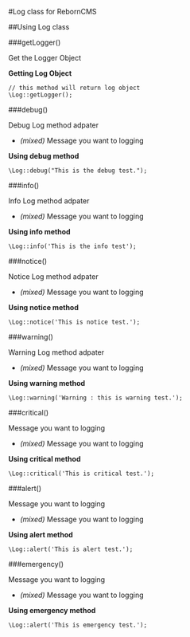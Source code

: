 #Log class for RebornCMS

##Using Log class

###getLogger()

Get the Logger Object
 
**Getting Log Object**
	
	// this method will return log object
	\Log::getLogger();
	
	
###debug()

Debug Log method adpater

* *(mixed)* Message you want to logging

**Using debug method**

	\Log::debug("This is the debug test.");
	
	
###info()

Info Log method adpater

* *(mixed)* Message you want to logging

**Using info method**

	\Log::info('This is the info test');


###notice()

Notice Log method adpater

* *(mixed)* Message you want to logging

**Using notice method**

	\Log::notice('This is notice test.');
	
	
###warning()

Warning Log method adpater

* *(mixed)* Message you want to logging

**Using warning method**

	\Log::warning('Warning : this is warning test.');
	
	
###critical()

Message you want to logging

* *(mixed)* Message you want to logging

**Using critical method**

	\Log::critical('This is critical test.');
	
	
###alert()

Message you want to logging

* *(mixed)* Message you want to logging

**Using alert method**

	\Log::alert('This is alert test.');
	
	

###emergency()

Message you want to logging

* *(mixed)* Message you want to logging

**Using emergency method**

	\Log::alert('This is emergency test.');
